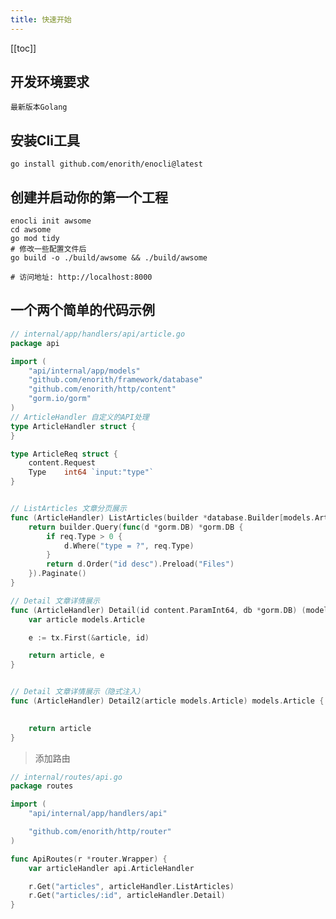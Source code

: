 ```yaml
---
title: 快速开始
---
```

[[toc]]
## 开发环境要求
```最新版本Golang```

## 安装Cli工具
```shell
go install github.com/enorith/enocli@latest
```

## 创建并启动你的第一个工程

```shell
enocli init awsome
cd awsome
go mod tidy
# 修改一些配置文件后
go build -o ./build/awsome && ./build/awsome

# 访问地址: http://localhost:8000
```

## 一个两个简单的代码示例
```go
// internal/app/handlers/api/article.go
package api

import (
	"api/internal/app/models"
	"github.com/enorith/framework/database"
	"github.com/enorith/http/content"
	"gorm.io/gorm"
)
// ArticleHandler 自定义的API处理
type ArticleHandler struct {
}

type ArticleReq struct {
	content.Request
	Type    int64 `input:"type"`
}


// ListArticles 文章分页展示
func (ArticleHandler) ListArticles(builder *database.Builder[models.Article], req ArticleReq) (*database.PageResult[models.Article], error) {
	return builder.Query(func(d *gorm.DB) *gorm.DB {
		if req.Type > 0 {
			d.Where("type = ?", req.Type)
		}
		return d.Order("id desc").Preload("Files")
	}).Paginate()
}

// Detail 文章详情展示
func (ArticleHandler) Detail(id content.ParamInt64, db *gorm.DB) (models.Article, error) {
	var article models.Article

    e := tx.First(&article, id)

    return article, e
}


// Detail 文章详情展示（隐式注入）
func (ArticleHandler) Detail2(article models.Article) models.Article {
	

    return article
}

```
> 添加路由
```go
// internal/routes/api.go
package routes

import (
	"api/internal/app/handlers/api"

	"github.com/enorith/http/router"
)

func ApiRoutes(r *router.Wrapper) {
	var articleHandler api.ArticleHandler

    r.Get("articles", articleHandler.ListArticles)
    r.Get("articles/:id", articleHandler.Detail)
}
```